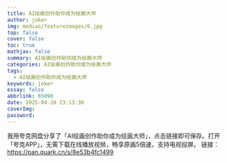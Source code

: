 ```yaml
---
title: AI绘画创作助你成为绘画大师
author: joker
img: medias/featureimages/6.jpg
top: false
cover: false
toc: true
mathjax: false
summary: AI绘画创作助你成为绘画大师
categories: AI绘画创作助你成为绘画大师
tags:
  - AI绘画创作助你成为绘画大师
keywords: joker
essay: false
abbrlink: 65090
date: 2025-04-20 23:13:30
coverImg:
password:
---
```


我用夸克网盘分享了「AI绘画创作助你成为绘画大师」，点击链接即可保存。打开「夸克APP」，无需下载在线播放视频，畅享原画5倍速，支持电视投屏。
链接：https://pan.quark.cn/s/8e53b4fc1499

